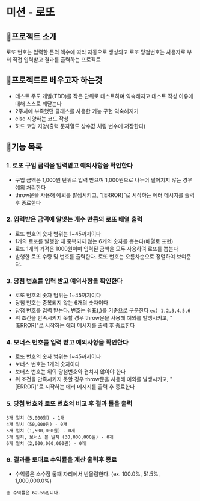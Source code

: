 # 미션 - 로또

## 📌프로젝트 소개

로또 번호는 입력한 돈의 액수에 따라 자동으로 생성되고 로또 당첨번호는 사용자로 부터 직접 입력받고 결과를 출력하는 프로젝트

## 📌프로젝트로 베우고자 하는것

- 테스트 주도 개발(TDD)를 작은 단위로 테스트하며 익숙해지고 테스트 작성 이유에 대해 스스로 꺠닫는다
- 2주차에 부족했던 클래스를 사용한 기능 구현 익숙해지기
- else 지양하는 코드 작성
- 하드 코딩 지양(출력 문자열도 상수값 처럼 변수에 저장한다)

## 📌기능 목록

### 1. 로또 구입 금액을 입력받고 예외사항을 확인한다

- 구입 금액은 1,000원 단위로 입력 받으며 1,000원으로 나누어 떨어지지 않는 경우 예외 처리한다
- throw문을 사용해 예외를 발생시키고, "[ERROR]"로 시작하는 에러 메시지를 출력 후 종료한다

### 2. 입력받은 금액에 알맞는 개수 만큼의 로또 배열 출력

- 로또 번호의 숫자 범위는 1~45까지이다
- 1개의 로또를 발행할 때 중복되지 않는 6개의 숫자를 뽑는다(배열로 표현)
- 로또 1개의 가격은 1000원이며 입력된 금액을 모두 사용하여 로또를 뽑는다
- 발행한 로또 수량 및 번호를 출력한다. 로또 번호는 오름차순으로 정렬하여 보여준다.

### 3. 당첨 번호를 입력 받고 예외사항을 확인한다

- 로또 번호의 숫자 범위는 1~45까지이다
- 당첨 번호는 중복되지 않는 6개의 숫자이다
- 당첨 번호를 입력 받는다. 번호는 쉼표(,)를 기준으로 구분한다 `ex) 1,2,3,4,5,6`
- 위 조건을 만족시키지 못할 경우 throw문을 사용해 예외를 발생시키고, "[ERROR]"로 시작하는 에러 메시지를 출력 후 종료한다

### 4. 보너스 번호를 입력 받고 예외사항을 확인한다

- 로또 번호의 숫자 범위는 1~45까지이다
- 보너스 번호는 1개의 숫자이다
- 보너스 번호는 위의 당첨번호와 겹치지 않아야 한다
- 위 조건을 만족시키지 못할 경우 throw문을 사용해 예외를 발생시키고, "[ERROR]"로 시작하는 에러 메시지를 출력 후 종료한다

### 5. 당첨 번호와 로또 번호의 비교 후 결과 들을 출력

```
3개 일치 (5,000원) - 1개
4개 일치 (50,000원) - 0개
5개 일치 (1,500,000원) - 0개
5개 일치, 보너스 볼 일치 (30,000,000원) - 0개
6개 일치 (2,000,000,000원) - 0개
```

### 6. 결과를 토대로 수익률을 계산 출력후 종료

- 수익률은 소수점 둘째 자리에서 반올림한다. (ex. 100.0%, 51.5%, 1,000,000.0%)

```
총 수익률은 62.5%입니다.
```
